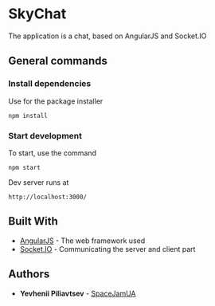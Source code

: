 # SkyChat

The application is a chat, based on AngularJS and Socket.IO
## General commands
### Install dependencies
Use for the package installer
``` 
npm install
``` 

### Start development
To start, use the command
```
npm start
```

Dev server runs at 
```
http://localhost:3000/
```
## Built With

* [AngularJS](https://angularjs.org/) - The web framework used
* [Socket.IO](https://socket.io/) - Сommunicating the server and client part

## Authors

* **Yevhenii Piliavtsev** - [SpaceJamUA](https://github.com/SpaceJamUA)
